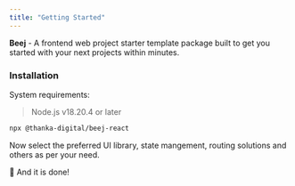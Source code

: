 ```yaml
---
title: "Getting Started"
---
```


**Beej** - A frontend web project starter template package built to get you started with your next projects within minutes.

### Installation

System requirements:

> Node.js v18.20.4 or later

```bash
npx @thanka-digital/beej-react
```

Now select the preferred UI library, state mangement, routing solutions and others as per your need.

🎉 And it is done!
